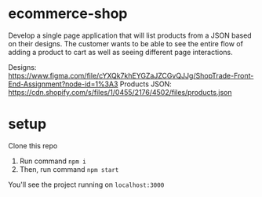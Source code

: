 # ecommerce-shop
Develop a single page application that will list products from a JSON based on their designs. The customer wants to be able to see the entire flow of adding a product to cart as well as seeing different page interactions.

Designs: https://www.figma.com/file/cYXQk7khEYGZaJZCGvQJJg/ShopTrade-Front-End-Assignment?node-id=1%3A3
Products JSON: https://cdn.shopify.com/s/files/1/0455/2176/4502/files/products.json
 
# setup

Clone this repo

1. Run command `npm i`
2. Then, run command  `npm start`

You'll see the project running on `localhost:3000`